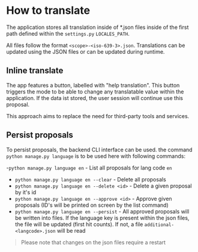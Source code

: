 # How to translate

The application stores all translation inside of *.json files inside of the first path defined within the `settings.py`
`LOCALES_PATH`.

All files follow the format `<scope>-<iso-639-3>.json`. Translations can be updated using the JSON files or can be
updated during runtime.

## Inline translate

The app features a button, labelled with "help translation". This button triggers the mode to be able to change
any translatable value within the application. If the data ist stored, the user session will continue use this proposal.

This approach aims to replace the need for third-party tools and services.

## Persist proposals

To persist proposals, the backend CLI interface can be used. the command `python manage.py language` is to be used here with following commands:

-`python manage.py language en` - List all proposals for lang code `en`
- `python manage.py language en --clear` - Delete all proposals
- `python manage.py language en --delete <id>` - Delete a given proposal by it's id
- `python manage.py language en --approve <id>` - Approve given proposals (ID's will be printed on screen by the list command)
- `python manage.py language en --persist` - All approved proposals will be written into files. If the language key is present within the json files, the file will be updated (first hit counts). If not, a file `additional-<langcode>.json` will be read 

> Please note that changes on the json files require a restart